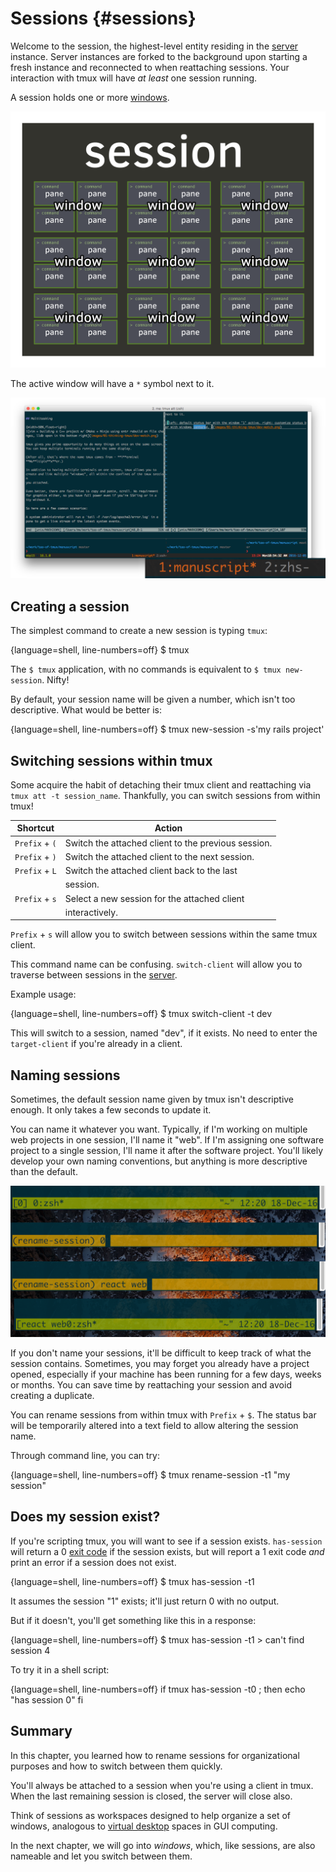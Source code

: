 # Sessions {#sessions}

Welcome to the session, the highest-level entity residing in the [server](#server)
instance. Server instances are forked to the background upon starting a fresh
instance and reconnected to when reattaching sessions. Your interaction with
tmux will have *at least* one session running.

A session holds one or more [windows](#windows). 

![](images/info/session.png)

The active window will have a `*` symbol next to it.

![The first window, ID 1, titled "manuscript" is active. The second window, ID 2, titled zsh.](images/05-session/active-window.png)

## Creating a session

The simplest command to create a new session is typing `tmux`:

{language=shell, line-numbers=off}
    $ tmux

The `$ tmux` application, with no commands is equivalent to
`$ tmux new-session`. Nifty!

By default, your session name will be given a number, which isn't too
descriptive. What would be better is:

{language=shell, line-numbers=off}
    $ tmux new-session -s'my rails project'

## Switching sessions within tmux

Some acquire the habit of detaching their tmux client and reattaching via
`tmux att -t session_name`. Thankfully, you can switch sessions from within
tmux!

| Shortcut         | Action                                             |
|------------------|----------------------------------------------------|
|`Prefix` + `(`    | Switch the attached client to the previous session.|
|`Prefix` + `)`    | Switch the attached client to the next session.    |
|`Prefix` + `L`    | Switch the attached client back to the last        |
|                  | session.                                           |
|`Prefix` + `s`    | Select a new session for the attached client       |
|                  | interactively.                                     |

`Prefix` + `s` will allow you to switch between sessions within the same tmux
client.

This command name can be confusing. `switch-client` will allow you to traverse
between sessions in the [server](#server).

Example usage:

{language=shell, line-numbers=off}
    $ tmux switch-client -t dev

This will switch to a session, named "dev", if it exists.  No need to enter the
`target-client` if you're already in a client.

## Naming sessions

Sometimes, the default session name given by tmux isn't descriptive enough. It
only takes a few seconds to update it.

You can name it whatever you want. Typically, if I'm working on multiple web
projects in one session, I'll name it "web". If I'm assigning one software
project to a single session, I'll name it after the software project. You'll
likely develop your own naming conventions, but anything is more descriptive
than the default. 

![Renaming a session 'zsh' to 'renamed'](images/05-session/rename.png)

If you don't name your sessions, it'll be difficult to keep track of what the
session contains. Sometimes, you may forget you already have a project opened, 
especially if your machine has been running for a few days, weeks or months. You
can save time by reattaching your session and avoid creating a duplicate.

You can rename sessions from within tmux with `Prefix` + `$`.  The status bar
will be temporarily altered into a text field to allow altering the session
name.

Through command line, you can try:

{language=shell, line-numbers=off}
    $ tmux rename-session -t1 "my session"

## Does my session exist?

If you're scripting tmux, you will want to see if a session exists.
`has-session` will return a 0 [exit code](https://en.wikipedia.org/wiki/Exit_status)
if the session exists, but will report a 1 exit code *and* print an error if a
session does not exist.

{language=shell, line-numbers=off}
    $ tmux has-session -t1

It assumes the session "1" exists; it'll just return 0 with no output.

But if it doesn't, you'll get something like this in a response:

{language=shell, line-numbers=off}
    $ tmux has-session -t1
    > can't find session 4

To try it in a shell script:

{language=shell, line-numbers=off}
    if tmux has-session -t0 ; then
        echo "has session 0"
    fi

## Summary

In this chapter, you learned how to rename sessions for organizational purposes
and how to switch between them quickly.

You'll always be attached to a session when you're using a client in tmux. When
the last remaining session is closed, the server will close also.

Think of sessions as workspaces designed to help organize a set of windows,
analogous to [virtual desktop](https://en.wikipedia.org/wiki/Virtual_desktop)
spaces in GUI computing.

In the next chapter, we will go into *windows*, which, like sessions, are also
nameable and let you switch between them.
